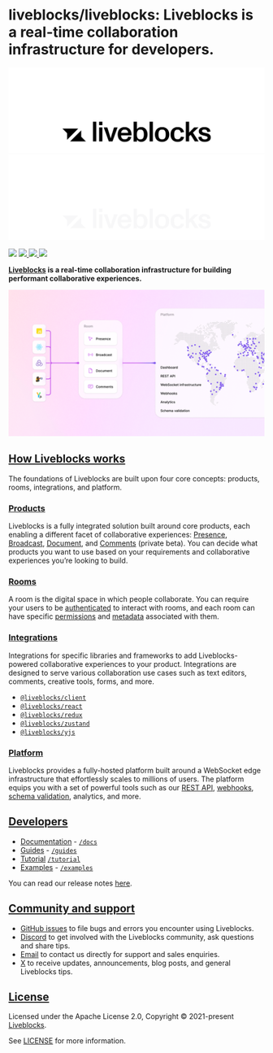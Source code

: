 # liveblocks/liveblocks: Liveblocks is a real-time collaboration infrastructure for developers.
 [![](https://raw.githubusercontent.com/liveblocks/liveblocks/main/.github/assets/header-wordmark-light.svg)](https://liveblocks.io/#gh-light-mode-only) [![](https://raw.githubusercontent.com/liveblocks/liveblocks/main/.github/assets/header-wordmark-dark.svg)](https://liveblocks.io/#gh-dark-mode-only) 

 [![](https://camo.githubusercontent.com/bee2f8f019e100d06a881be6e55237cc97f4b6c50677499b27f940e5426786de/68747470733a2f2f696d672e736869656c64732e696f2f62616467652f6c697665626c6f636b732d6d6573736167653f7374796c653d666c6174266c6f676f3d7826636f6c6f723d353535266c6f676f436f6c6f723d666666)](https://twitter.com/liveblocks) [ ![](https://camo.githubusercontent.com/f84fe5ca4c48be043df420bf4d5bd64b31ecce5cab81dbdec752ce69b18fb870/68747470733a2f2f696d672e736869656c64732e696f2f646973636f72642f3931333130393231313734363030393130383f7374796c653d666c6174266c6162656c3d646973636f7264266c6f676f3d646973636f726426636f6c6f723d383566266c6f676f436f6c6f723d666666)
 ](https://liveblocks.io/discord) [ ![](https://camo.githubusercontent.com/cb25518310d9dff3ac45cae7e8cbe212d19840ffd537982bbdefaac92b8dbfe8/68747470733a2f2f696d672e736869656c64732e696f2f796f75747562652f6368616e6e656c2f73756273637269626572732f554344585435736b57787a4f6f724951725747354f5432773f7374796c653d666c6174266c6162656c3d796f7574756265266c6f676f3d796f757475626526636f6c6f723d653134266c6f676f436f6c6f723d666666)
 ](https://www.youtube.com/channel/UCDXT5skWxzOorIQrWG5OT2w) [![](https://camo.githubusercontent.com/6eb431755007d7bbf71308c91c8f797062c4101067c214bf4680755bb87eead0/68747470733a2f2f696d672e736869656c64732e696f2f6769746875622f6c6963656e73652f6c697665626c6f636b732f6c697665626c6f636b733f7374796c653d666c6174266c6162656c3d6c6963656e7365266c6f676f3d67697468756226636f6c6f723d663830266c6f676f436f6c6f723d666666)](https://github.com/liveblocks/liveblocks/blob/main/LICENSE) 

**[Liveblocks](https://liveblocks.io/) is a real-time collaboration infrastructure for building performant collaborative experiences.**

[![](https://github.com/liveblocks/liveblocks/raw/main/assets/concepts/platform.png)
](https://github.com/liveblocks/liveblocks/blob/main/assets/concepts/platform.png)

[How Liveblocks works](#how-liveblocks-works)
---------------------------------------------

The foundations of Liveblocks are built upon four core concepts: products, rooms, integrations, and platform.

### [Products](#products)

Liveblocks is a fully integrated solution built around core products, each enabling a different facet of collaborative experiences: [Presence](https://liveblocks.io/docs/products/presence), [Broadcast](https://liveblocks.io/docs/products/broadcast), [Document](https://liveblocks.io/docs/products/document), and [Comments](https://liveblocks.io/docs/products/comments) (private beta). You can decide what products you want to use based on your requirements and collaborative experiences you’re looking to build.

### [Rooms](#rooms)

A room is the digital space in which people collaborate. You can require your users to be [authenticated](https://liveblocks.io/docs/rooms/authentication) to interact with rooms, and each room can have specific [permissions](https://liveblocks.io/docs/rooms/permissions) and [metadata](https://liveblocks.io/docs/rooms/metadata) associated with them.

### [Integrations](#integrations)

Integrations for specific libraries and frameworks to add Liveblocks-powered collaborative experiences to your product. Integrations are designed to serve various collaboration use cases such as text editors, comments, creative tools, forms, and more.

*   [`@liveblocks/client`](https://liveblocks.io/docs/api-reference/liveblocks-client)
*   [`@liveblocks/react`](https://liveblocks.io/docs/api-reference/liveblocks-react)
*   [`@liveblocks/redux`](https://liveblocks.io/docs/api-reference/liveblocks-redux)
*   [`@liveblocks/zustand`](https://liveblocks.io/docs/api-reference/liveblocks-zustand)
*   [`@liveblocks/yjs`](https://liveblocks.io/docs/api-reference/liveblocks-yjs)

### [Platform](#platform)

Liveblocks provides a fully-hosted platform built around a WebSocket edge infrastructure that effortlessly scales to millions of users. The platform equips you with a set of powerful tools such as our [REST API](https://liveblocks.io/docs/api-reference/rest-api-endpoints), [webhooks](https://liveblocks.io/docs/platform/webhooks), [schema validation](https://liveblocks.io/docs/platform/schema-validation), analytics, and more.

[Developers](#developers)
-------------------------

*   [Documentation](https://liveblocks.io/docs) \- [`/docs`](https://github.com/liveblocks/liveblocks/blob/main/docs)
*   [Guides](https://liveblocks.io/docs/guides) \- [`/guides`](https://github.com/liveblocks/liveblocks/blob/main/guides)
*   [Tutorial](https://liveblocks.io/docs/tutorial/react/getting-started) [`/tutorial`](https://github.com/liveblocks/liveblocks/blob/main/tutorial)
*   [Examples](https://liveblocks.io/examples) \- [`/examples`](https://github.com/liveblocks/liveblocks/blob/main/examples)

You can read our release notes [here](https://github.com/liveblocks/liveblocks/releases).

[Community and support](#community-and-support)
-----------------------------------------------

*   [GitHub issues](https://github.com/liveblocks/liveblocks/blob/main/issues) to file bugs and errors you encounter using Liveblocks.
*   [Discord](https://liveblocks.io/discord) to get involved with the Liveblocks community, ask questions and share tips.
*   [Email](https://liveblocks.io/contact) to contact us directly for support and sales enquiries.
*   [X](https://x.com/liveblocks) to receive updates, announcements, blog posts, and general Liveblocks tips.

[License](#license)
-------------------

Licensed under the Apache License 2.0, Copyright © 2021-present [Liveblocks](https://liveblocks.io/).

See [LICENSE](https://github.com/liveblocks/liveblocks/blob/main/LICENSE) for more information.